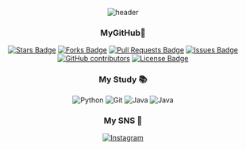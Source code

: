 <div align="center">  

![header](https://capsule-render.vercel.app/api?type=Slice&color=A3DCBE&height=300&section=header&text=DongBin%20Gu&fontSize=90&desc=Dongyang%20Mirae%20University&descSize=30desc=Desc&descAlignY=80)  


### MyGitHub🌱
<a href="https://github.com/9dongb/9dongb/stargazers"><img src="https://img.shields.io/github/stars/9dongb/9dongb" alt="Stars Badge"/></a>
<a href="https://github.com/9dongb/9dongb/network/members"><img src="https://img.shields.io/github/forks/9dongb/9dongb" alt="Forks Badge"/></a>
<a href="https://github.com/9dongb/9dongb/pulls"><img src="https://img.shields.io/github/issues-pr/9dongb/9dongb" alt="Pull Requests Badge"/></a>
<a href="https://github.com/9dongb/9dongb/issues"><img src="https://img.shields.io/github/issues/9dongb/9dongb" alt="Issues Badge"/></a>
<a href="https://github.com/9dongb/9dongb/graphs/contributors"><img alt="GitHub contributors" src="https://img.shields.io/github/contributors/9dongb/9dongb?color=2b9348"></a>
<a href="https://github.com/9dongb/9dongb/blob/master/LICENSE"><img src="https://img.shields.io/github/license/9dongb/9dongb?color=2b9348" alt="License Badge"/></a>


### My Study 📚
<img alt="Python" src ="https://img.shields.io/badge/Python-3776AB.svg?&style=for-the-badge&logo=Python&logoColor=white"/> <img alt="Git" src ="https://img.shields.io/badge/Git-F05032.svg?&style=for-the-badge&logo=Git&logoColor=white"/> <img alt="Java" src ="https://img.shields.io/badge/HTML-E34F26.svg?&style=for-the-badge&logo=HTML5&logoColor=white"/> <img alt="Java" src ="https://img.shields.io/badge/JavaScript-F7DF1E.svg?&style=for-the-badge&logo=JavaScript&logoColor=white"/>

### My SNS 💬
<a href="https://www.instagram.com/9_dong_b"><img alt="Instagram" src ="https://img.shields.io/badge/Instagram-E4405F.svg?&style=for-the-badge&logo=Instagram&logoColor=white&link=https://www.instagram.com/9_dong_b"/>
</div>
<!--
**9dongb/9dongb** is a ✨ _special_ ✨ repository because its `README.md` (this file) appears on your GitHub profile.

Here are some ideas to get you started:

- 🔭 I’m currently working on ...
- 🌱 I’m currently learning ...
- 👯 I’m looking to collaborate on ...
- 🤔 I’m looking for help with ...
- 💬 Ask me about ...
- 📫 How to reach me: ...
- 😄 Pronouns: ...
- ⚡ Fun fact: ...
-->
